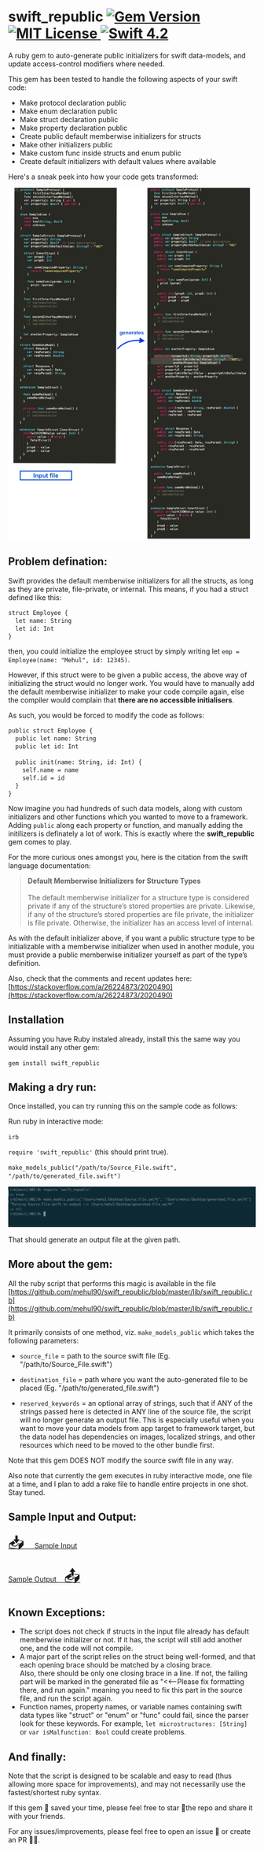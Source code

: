 # swift_republic [![Gem Version](https://badge.fury.io/rb/swift_republic.svg)](https://badge.fury.io/rb/swift_republic) <a href="LICENSE"> <img src="https://img.shields.io/badge/license-MIT-brightgreen.svg" alt="MIT License"> </a> <a href="https://swift.org"> <img src="https://img.shields.io/badge/swift-4.2-brightgreen.svg" alt="Swift 4.2"> </a>

    
A ruby gem to auto-generate public initializers for swift data-models, and update access-control modifiers where needed.  

This gem has been tested to handle the following aspects of your swift code:

- Make protocol declaration public
- Make enum declaration public
- Make struct declaration public
- Make property declaration public
- Create public default memberwise initializers for structs
- Make other initializers public
- Make custom func inside structs and enum public
- Create default initializers with default values where available

Here's a sneak peek into how your code gets transformed:

<img src="resources/sample_ref.png" />

## Problem defination:

Swift provides the default memberwise initializers for all the structs, as long as they are private, file-private, or internal.
This means, if you had a struct defined like this:  

```
struct Employee {
  let name: String
  let id: Int
}
```
then, you could initialize the employee struct by simply writing let `emp = Employee(name: "Mehul", id: 12345)`.

However, if this struct were to be given a public access, the above way of initializing the struct would no longer work. You would have to manually add the default memberwise initializer to make your code compile again, else the compiler would complain that **there are no accessible initialisers**.

As such, you would be forced to modify the code as follows:
```
public struct Employee {
  public let name: String
  public let id: Int

  public init(name: String, id: Int) {
    self.name = name
    self.id = id
  }
}
```
Now imagine you had hundreds of such data models, along with custom initializers and other functions which you wanted to move to a framework. Adding `public` along each property or function, and manually adding the initilizers is definately a lot of work. This is exactly where the **swift_republic** gem comes to play.

For the more curious ones amongst you, here is the citation from the swift language documentation:

> <b>Default Memberwise Initializers for Structure Types</b> <br><br>
The default memberwise initializer for a structure type is considered private if any of the structure’s stored properties are private. Likewise, if any of the structure’s stored properties are file private, the initializer is file private. Otherwise, the initializer has an access level of internal.

As with the default initializer above, if you want a public structure type to be initializable with a memberwise initializer when used in another module, you must provide a public memberwise initializer yourself as part of the type’s definition.

Also, check that the comments and recent updates here: [https://stackoverflow.com/a/26224873/2020490](https://stackoverflow.com/a/26224873/2020490)

## Installation

Assuming you have Ruby instaled already, install this the same way you would install any other gem:

`gem install swift_republic`

## Making a dry run:

Once installed, you can try running this on the sample code as follows:

Run ruby in interactive mode:

`irb`

`require 'swift_republic'`  (this should print true).

`make_models_public("/path/to/Source_File.swift", "/path/to/generated_file.swift")`

<img src="resources/test_run.png">

That should generate an output file at the given path.

## More about the gem:

All the ruby script that performs this magic is available in the file [https://github.com/mehul90/swift_republic/blob/master/lib/swift_republic.rb](https://github.com/mehul90/swift_republic/blob/master/lib/swift_republic.rb)

It primarily consists of one method, viz. `make_models_public` which takes the following parameters:

- `source_file` = path to the source swift file (Eg. "/path/to/Source_File.swift")

- `destination_file` = path where you want the auto-generated file to be placed (Eg. "/path/to/generated_file.swift")

- `reserved_keywords` = an optional array of strings, such that if ANY of the strings passed here is detected in ANY line of the source file, the script will no longer generate an output file. This is especially useful when you want to move your data models from app target to framework target, but the data nodel has dependencies on images, localized strings, and other resources which need to be moved to the other bundle  first.

Note that this gem DOES NOT modify the source swift file in any way.

Also note that currently the gem executes in ruby interactive mode, one file at a time, and I plan to add a rake file to handle entire projects in one shot. Stay tuned.

## Sample Input and Output:

[<font size="+3">📥 </font> &nbsp;&nbsp; Sample Input](https://github.com/mehul90/swift_republic/blob/master/resources/Source_File.swift)

[Sample Output &nbsp;&nbsp; <font size="+3">📤</font>](https://github.com/mehul90/swift_republic/blob/master/resources/generated_file.swift)


## Known Exceptions:

- The script does not check if structs in the input file already has default memberwise initializer or not. If it has, the script will still add another one, and the code will not compile.
- A major part of the script relies on the struct being well-formed, and that each opening brace should be matched by a closing brace. <br>Also, there should be only one closing brace in a line. If not, the failing part will be marked in the generated file as "<<--Please fix formatting there, and run again." meaning you  need to fix this part in the source file, and run the script again.
- Function names, property names, or variable names containing swift data types like "struct" or "enum" or "func" could fail, since the parser look for these keywords. For example, `let microstructures: [String]` or `var isMalfunction: Bool` could create problems.


## And finally:

Note that the script is designed to be scalable and easy to read (thus allowing more space for improvements), and may not necessarily use the fastest/shortest ruby syntax.

If this gem 💎 saved your time, please feel free to star 🌟the repo and share it with your friends.

For any issues/improvements, please feel free to open an issue 📝 or create an PR 👨‍💻.

